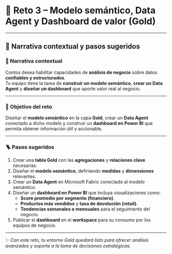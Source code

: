 # 💎 Reto 3 – Modelo semántico, Data Agent y Dashboard de valor (Gold)

---

## 🧭 Narrativa contextual y pasos sugeridos  

### 📖 Narrativa contextual  

Contos desea habilitar capacidades de **análisis de negocio** sobre datos **confiables y estructurados**.  
Tu equipo tiene la tarea de **construir un modelo semántico**, **crear un Data Agent** y **diseñar un dashboard** que aporte valor real al negocio.  

---

### 🎯 Objetivo del reto  

Diseñar el **modelo semántico** en la capa **Gold**, crear un **Data Agent** conectado a dicho modelo y construir un **dashboard en Power BI** que permita obtener información útil y accionable.  

---

### 🪜 Pasos sugeridos  

1. Crear una **tabla Gold** con las **agregaciones** y **relaciones clave** necesarias.  
2. Diseñar el **modelo semántico**, definiendo **medidas** y **dimensiones** relevantes.  
3. Crear un **Data Agent** en Microsoft Fabric conectado al modelo semántico.  
4. Diseñar un **dashboard en Power BI** que incluya visualizaciones como:  
   - **Score promedio por segmento (financiero)**.  
   - **Productos más vendidos** y **tasa de devolución (retail)**.  
   - **Tendencias semanales o mensuales** para el seguimiento del negocio.  
5. Publicar el **dashboard** en el **workspace** para su consumo por los equipos de negocio.  

---

✨ *Con este reto, tu entorno Gold quedará listo para ofrecer análisis avanzados y soporte a la toma de decisiones estratégicas.*  

